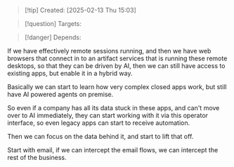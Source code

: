 
>[!tip] Created: [2025-02-13 Thu 15:03]

>[!question] Targets: 

>[!danger] Depends: 

If we have effectively remote sessions running, and then we have web browsers that connect in to an artifact services that is running these remote desktops, so that they can be driven by AI, then we can still have access to existing apps, but enable it in a hybrid way.

Basically we can start to learn how very complex closed apps work, but still have AI powered agents on premise.

So even if a company has all its data stuck in these apps, and can't move over to AI immediately, they can start working with it via this operator interface, so even legacy apps can start to receive automation.

Then we can focus on the data behind it, and start to lift that off.

Start with email, if we can intercept the email flows, we can intercept the rest of the business.